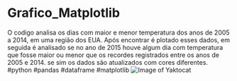 # Grafico_Matplotlib

O codigo analisa os dias com maior e menor temperatura dos anos de 2005 a 2014, em uma região dos EUA. Após encontrar é plotado esses dados, em seguida é analisado se no ano de 2015 houve algum dia com temperatura que fosse maior ou menor que os recordes registrados entre os anos de 2005 e 2014. se sim os dados são atualizados com cores diferentes.
#python #pandas #dataframe #matplotlib
![Image of Yaktocat](https://github.com/willianmayrink/Grafico_Matplotlib/blob/master/Grafico.png)

